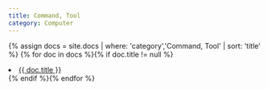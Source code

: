 ```yaml
---
title: Command, Tool
category: Computer
---
```


{% assign docs = site.docs | where: 'category','Command, Tool' | sort: 'title' %}
{% for doc in docs %}{% if doc.title != null %}
<li><a href="{{ site.baseurl}}{{ doc.url }}">{{ doc.title }}</a></li>
{% endif %}{% endfor %}


